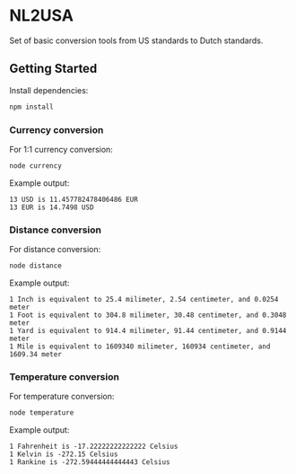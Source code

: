 # NL2USA

Set of basic conversion tools from US standards to Dutch standards.

## Getting Started

Install dependencies:

```bash
npm install
```

### Currency conversion

For 1:1 currency conversion:

```bash
node currency
```

Example output:

```output
13 USD is 11.457782478406486 EUR
13 EUR is 14.7498 USD
```

### Distance conversion

For distance conversion:

```bash
node distance
```

Example output:

```output
1 Inch is equivalent to 25.4 milimeter, 2.54 centimeter, and 0.0254 meter
1 Foot is equivalent to 304.8 milimeter, 30.48 centimeter, and 0.3048 meter
1 Yard is equivalent to 914.4 milimeter, 91.44 centimeter, and 0.9144 meter
1 Mile is equivalent to 1609340 milimeter, 160934 centimeter, and 1609.34 meter
```

### Temperature conversion

For temperature conversion:

```bash
node temperature
```

Example output:

```output
1 Fahrenheit is -17.22222222222222 Celsius
1 Kelvin is -272.15 Celsius
1 Rankine is -272.59444444444443 Celsius
```
